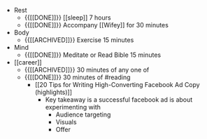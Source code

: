 - Rest
    - {{[[DONE]]}}  [[sleep]] 7 hours
    - {{[[DONE]]}}  Accompany [[Wifey]] for 30 minutes
- Body
    - {{[[ARCHIVED]]}}  Exercise 15 minutes
- Mind
    - {{[[DONE]]}}  Meditate or Read Bible 15 minutes
- [[career]]
    - {{[[ARCHIVED]]}}  30 minutes of any one of
    - {{[[DONE]]}}  30 minutes of #reading 
        - [[20 Tips for Writing High-Converting Facebook Ad Copy (highlights)]]
            - Key takeaway is a successful facebook ad is about experimenting with
                - Audience targeting
                - Visuals
                - Offer
